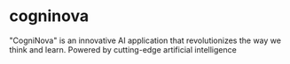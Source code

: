 # cogninova
"CogniNova" is an innovative AI application that revolutionizes the way we think and learn. Powered by cutting-edge artificial intelligence
